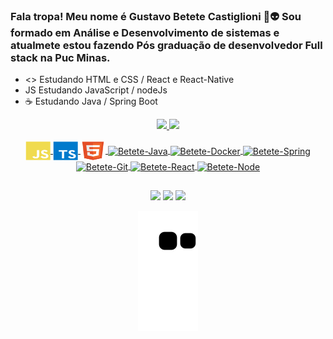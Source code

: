 ### Fala tropa! Meu nome é Gustavo Betete Castiglioni 👾👽 Sou formado em Análise e Desenvolvimento de sistemas e atualmete estou fazendo Pós graduação de desenvolvedor Full stack na Puc Minas.

- <> Estudando HTML e CSS / React e React-Native
- JS Estudando JavaScript / nodeJs
- ☕ Estudando Java / Spring Boot

<div align="center">
  <a href="https://github.com/Gustavobetete">
  <img height="180em" src="https://github-readme-stats.vercel.app/api?username=Gustavobetete&show_icons=true&theme=dracula&include_all_commits=true&count_private=true"/>
  <img height="180em" src="https://github-readme-stats.vercel.app/api/top-langs/?username=Gustavobetete&layout=compact&langs_count=7&theme=dracula"/>
</div>
<div align="center" style="display: inline_block"><br>
  <img align="center" alt="Betete-Js" height="30" width="40" src="https://raw.githubusercontent.com/devicons/devicon/master/icons/javascript/javascript-plain.svg">
  <img align="center" alt="Betete-Ts" height="30" width="40" src="https://raw.githubusercontent.com/devicons/devicon/master/icons/typescript/typescript-plain.svg">
  <img align="center" alt="Betete-HTML" height="30" width="40" src="https://raw.githubusercontent.com/devicons/devicon/master/icons/html5/html5-original.svg">
  <img align="center" alt="Betete-Java" height="30" width="40" src="https://cdn.jsdelivr.net/gh/devicons/devicon/icons/java/java-original.svg" />
  <img align="center" alt="Betete-Docker" height="30" width="40" src="https://cdn.jsdelivr.net/gh/devicons/devicon/icons/docker/docker-plain-wordmark.svg" />
  <img align="center" alt="Betete-Spring" height="30" width="40" src="https://cdn.jsdelivr.net/gh/devicons/devicon/icons/spring/spring-original.svg" />
  <img align="center" alt="Betete-Git" height="30" width="40" src="https://cdn.jsdelivr.net/gh/devicons/devicon/icons/git/git-original.svg" />
  <img align="center" alt="Betete-React" height="30" width="40" src="https://cdn.jsdelivr.net/gh/devicons/devicon/icons/react/react-original.svg" />
  <img align="center" alt="Betete-Node" height="30" width="40" src="https://cdn.jsdelivr.net/gh/devicons/devicon/icons/nodejs/nodejs-original.svg" />
</div>
  
  ##
 
<div align="center"> 
  <a href="https://www.instagram.com/gubetete/" target="_blank"><img src="https://img.shields.io/badge/-Instagram-%23E4405F?style=for-the-badge&logo=instagram&logoColor=white" target="_blank"></a>
 	<a href="https://www.twitch.tv/gubetete" target="_blank"><img src="https://img.shields.io/badge/Twitch-9146FF?style=for-the-badge&logo=twitch&logoColor=white" target="_blank"></a>
  <a href="https://www.linkedin.com/in/gustavo-betete-castiglioni-2643771b2/" target="_blank"><img src="https://img.shields.io/badge/-LinkedIn-%230077B5?style=for-the-badge&logo=linkedin&logoColor=white" target="_blank"></a> 
 
  ![Snake animation](https://github.com/Gustavobetete/Gustavobetete/blob/output/github-contribution-grid-snake.svg)
 
</div>

